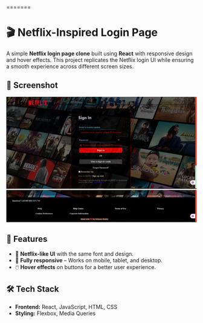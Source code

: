 =======
# 🎬 Netflix-Inspired Login Page  

A simple **Netflix login page clone** built using **React** with responsive design and hover effects. This project replicates the Netflix login UI while ensuring a smooth experience across different screen sizes.  

## 📸 Screenshot  
![Netflix Login Page](netflix%20first.png)
![Netflix Login Page](netflixdown.png)


## 🚀 Features  
- 🎨 **Netflix-like UI** with the same font and design.  
- 📱 **Fully responsive** – Works on mobile, tablet, and desktop.  
- 🖱️ **Hover effects** on buttons for a better user experience.   

## 🛠️ Tech Stack  
- **Frontend:** React, JavaScript, HTML, CSS  
- **Styling:** Flexbox, Media Queries  
